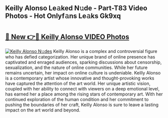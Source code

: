 ## Keilly Alonso Le𝚊ked N𝚞de - Part-T83 Video Photos - Hot Onlyf𝚊ns Le𝚊ks Gk9xq

# <h2><a href="http://ab37356.deff.icu/?id=Keilly+Alonso">🔗 New 👉🔴 Keilly Alonso VIDEO Photos</a></h2>

[![Keilly Alonso N𝚞des](https://i.imgur.com/rIISA9y.gif)](http://ab37356.deff.icu/?id=Keilly+Alonso)
Keilly Alonso is a complex and controversial figure who has defied categorization. Her unique brand of online presence has captivated and enraged audiences, sparking discussions about censorship, sexualization, and the nature of online communities. While her future remains uncertain, her impact on online culture is undeniable. Keilly Alonso is a contemporary artist whose innovative and thought-provoking works have captured the attention of the art world. Her unique artistic vision, coupled with her ability to connect with viewers on a deep emotional level, has earned her a place among the rising stars of contemporary art. With her continued exploration of the human condition and her commitment to pushing the boundaries of her craft, Keilly Alonso is sure to leave a lasting impact on the art world and beyond.
